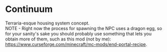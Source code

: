 # Continuum
Terraria-esque housing system concept. <br/>
NOTE - Right now the process for spawning the NPC uses a dragon egg, so for your sanity's sake you should probably use something that lets you obtain more of them, such as this mod (not by me): https://www.curseforge.com/minecraft/mc-mods/end-portal-recipe.
